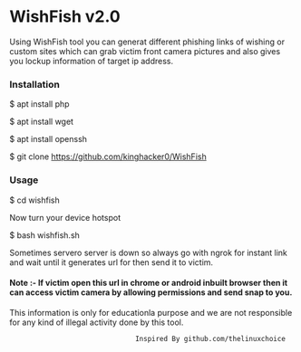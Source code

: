<h1>WishFish v2.0</h1>
                                                   
<p>Using WishFish tool you can generat different phishing links of wishing or custom sites which can grab victim front camera pictures and also gives you lockup information of target ip address.
<p1>

<h3>Installation</h3>

$ apt install php

$ apt install wget

$ apt install openssh

$ git clone https://github.com/kinghacker0/WishFish

<h3>Usage</h3>

$ cd wishfish

Now turn your device hotspot

$ bash wishfish.sh

<p>Sometimes servero server is down so always go with ngrok for instant link and wait until it generates url for then send it to victim.
</p>

<h4>Note :- If victim open this url in chrome or android inbuilt browser then it can access victim camera by allowing permissions and send snap to you.
</h4>
This information is only for educationla purpose and we are not responsible for any kind of illegal activity done by this tool.


                                   Inspired By github.com/thelinuxchoice
